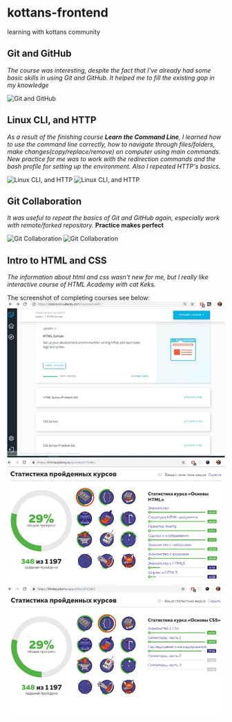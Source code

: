 # kottans-frontend
learning with kottans community

## Git and GitHub
*The course was interesting, despite the fact that I've already had some basic skills in using Git and GitHub. It helped me to fill the existing gap in my knowledge*

![Git and GitHub](https://github.com/simpleil/kottans-frontend/blob/master/task_Git%20_GitHub/task_git.jpg)

## Linux CLI, and HTTP
*As a result of the finishing course **Learn the Command Line**, I learned how to use the command line correctly, how to navigate through files/folders, make changes(copy/replace/remove) on computer using main commands.
New practice for me was to work with the redirection commands and the bash profile for setting up the environment. Also I repeated HTTP's basics.*

![Linux CLI, and HTTP](https://github.com/simpleil/kottans-frontend/blob/master/task_linux_cli/task-linux-cli1.JPG)
![Linux CLI, and HTTP](https://github.com/simpleil/kottans-frontend/blob/master/task_linux_cli/task-linux-cli2.JPG)

## Git Collaboration
*It was useful to repeat the basics of Git and GitHub again, especially work with remote/forked repository.*
**Practice makes perfect**

![Git Collaboration](https://github.com/simpleil/kottans-frontend/blob/master/task_git_collaboration/task_git_collaboration.JPG)
![Git Collaboration](https://github.com/simpleil/kottans-frontend/blob/master/task_git_collaboration/task_git_collaboration2.JPG)

## Intro to HTML and CSS

*The information about html and css wasn't new for me, but l really like interactive course of HTML Academy with cat Keks.*

The screenshot of completing courses see below:
![Intro to HTML and CSS](task_git_html_css_intro/html_css_udacity.JPG)
![Intro to HTML and CSS](task_git_html_css_intro/HTMLAcademy_html1.jpg)
![Intro to HTML and CSS](task_git_html_css_intro/HTMLAcademy_css.jpg)

